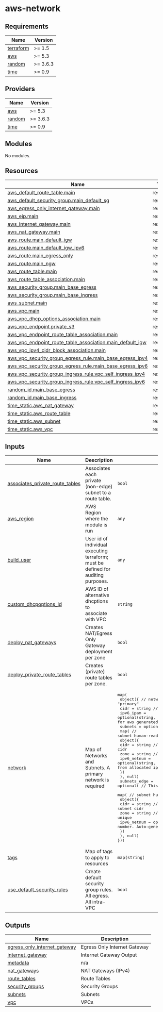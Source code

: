 # aws-network

<!-- BEGINNING OF PRE-COMMIT-TERRAFORM DOCS HOOK -->
## Requirements

| Name | Version |
|------|---------|
| <a name="requirement_terraform"></a> [terraform](#requirement\_terraform) | >= 1.5 |
| <a name="requirement_aws"></a> [aws](#requirement\_aws) | >= 5.3 |
| <a name="requirement_random"></a> [random](#requirement\_random) | >= 3.6.3 |
| <a name="requirement_time"></a> [time](#requirement\_time) | >= 0.9 |

## Providers

| Name | Version |
|------|---------|
| <a name="provider_aws"></a> [aws](#provider\_aws) | >= 5.3 |
| <a name="provider_random"></a> [random](#provider\_random) | >= 3.6.3 |
| <a name="provider_time"></a> [time](#provider\_time) | >= 0.9 |

## Modules

No modules.

## Resources

| Name | Type |
|------|------|
| [aws_default_route_table.main](https://registry.terraform.io/providers/hashicorp/aws/latest/docs/resources/default_route_table) | resource |
| [aws_default_security_group.main_default_sg](https://registry.terraform.io/providers/hashicorp/aws/latest/docs/resources/default_security_group) | resource |
| [aws_egress_only_internet_gateway.main](https://registry.terraform.io/providers/hashicorp/aws/latest/docs/resources/egress_only_internet_gateway) | resource |
| [aws_eip.main](https://registry.terraform.io/providers/hashicorp/aws/latest/docs/resources/eip) | resource |
| [aws_internet_gateway.main](https://registry.terraform.io/providers/hashicorp/aws/latest/docs/resources/internet_gateway) | resource |
| [aws_nat_gateway.main](https://registry.terraform.io/providers/hashicorp/aws/latest/docs/resources/nat_gateway) | resource |
| [aws_route.main_default_igw](https://registry.terraform.io/providers/hashicorp/aws/latest/docs/resources/route) | resource |
| [aws_route.main_default_igw_ipv6](https://registry.terraform.io/providers/hashicorp/aws/latest/docs/resources/route) | resource |
| [aws_route.main_egress_only](https://registry.terraform.io/providers/hashicorp/aws/latest/docs/resources/route) | resource |
| [aws_route.main_ngw](https://registry.terraform.io/providers/hashicorp/aws/latest/docs/resources/route) | resource |
| [aws_route_table.main](https://registry.terraform.io/providers/hashicorp/aws/latest/docs/resources/route_table) | resource |
| [aws_route_table_association.main](https://registry.terraform.io/providers/hashicorp/aws/latest/docs/resources/route_table_association) | resource |
| [aws_security_group.main_base_egress](https://registry.terraform.io/providers/hashicorp/aws/latest/docs/resources/security_group) | resource |
| [aws_security_group.main_base_ingress](https://registry.terraform.io/providers/hashicorp/aws/latest/docs/resources/security_group) | resource |
| [aws_subnet.main](https://registry.terraform.io/providers/hashicorp/aws/latest/docs/resources/subnet) | resource |
| [aws_vpc.main](https://registry.terraform.io/providers/hashicorp/aws/latest/docs/resources/vpc) | resource |
| [aws_vpc_dhcp_options_association.main](https://registry.terraform.io/providers/hashicorp/aws/latest/docs/resources/vpc_dhcp_options_association) | resource |
| [aws_vpc_endpoint.private_s3](https://registry.terraform.io/providers/hashicorp/aws/latest/docs/resources/vpc_endpoint) | resource |
| [aws_vpc_endpoint_route_table_association.main](https://registry.terraform.io/providers/hashicorp/aws/latest/docs/resources/vpc_endpoint_route_table_association) | resource |
| [aws_vpc_endpoint_route_table_association.main_default_igw](https://registry.terraform.io/providers/hashicorp/aws/latest/docs/resources/vpc_endpoint_route_table_association) | resource |
| [aws_vpc_ipv4_cidr_block_association.main](https://registry.terraform.io/providers/hashicorp/aws/latest/docs/resources/vpc_ipv4_cidr_block_association) | resource |
| [aws_vpc_security_group_egress_rule.main_base_egress_ipv4](https://registry.terraform.io/providers/hashicorp/aws/latest/docs/resources/vpc_security_group_egress_rule) | resource |
| [aws_vpc_security_group_egress_rule.main_base_egress_ipv6](https://registry.terraform.io/providers/hashicorp/aws/latest/docs/resources/vpc_security_group_egress_rule) | resource |
| [aws_vpc_security_group_ingress_rule.vpc_self_ingress_ipv4](https://registry.terraform.io/providers/hashicorp/aws/latest/docs/resources/vpc_security_group_ingress_rule) | resource |
| [aws_vpc_security_group_ingress_rule.vpc_self_ingress_ipv6](https://registry.terraform.io/providers/hashicorp/aws/latest/docs/resources/vpc_security_group_ingress_rule) | resource |
| [random_id.main_base_egress](https://registry.terraform.io/providers/hashicorp/random/latest/docs/resources/id) | resource |
| [random_id.main_base_ingress](https://registry.terraform.io/providers/hashicorp/random/latest/docs/resources/id) | resource |
| [time_static.aws_nat_gateway](https://registry.terraform.io/providers/hashicorp/time/latest/docs/resources/static) | resource |
| [time_static.aws_route_table](https://registry.terraform.io/providers/hashicorp/time/latest/docs/resources/static) | resource |
| [time_static.aws_subnet](https://registry.terraform.io/providers/hashicorp/time/latest/docs/resources/static) | resource |
| [time_static.aws_vpc](https://registry.terraform.io/providers/hashicorp/time/latest/docs/resources/static) | resource |

## Inputs

| Name | Description | Type | Default | Required |
|------|-------------|------|---------|:--------:|
| <a name="input_associates_private_route_tables"></a> [associates\_private\_route\_tables](#input\_associates\_private\_route\_tables) | Associates each private (non-edge) subnet to a route table. | `bool` | `true` | no |
| <a name="input_aws_region"></a> [aws\_region](#input\_aws\_region) | AWS Region where the module is run | `any` | n/a | yes |
| <a name="input_build_user"></a> [build\_user](#input\_build\_user) | User id of individual executing terraform; must be defined for auditing purposes. | `any` | n/a | yes |
| <a name="input_custom_dhcpoptions_id"></a> [custom\_dhcpoptions\_id](#input\_custom\_dhcpoptions\_id) | AWS ID of alternative dhcptions to associate with VPC | `string` | `""` | no |
| <a name="input_deploy_nat_gateways"></a> [deploy\_nat\_gateways](#input\_deploy\_nat\_gateways) | Creates NAT/Egress Only Gateway deployment per zone | `bool` | `true` | no |
| <a name="input_deploy_private_route_tables"></a> [deploy\_private\_route\_tables](#input\_deploy\_private\_route\_tables) | Creates (private) route tables per zone. | `bool` | `true` | no |
| <a name="input_network"></a> [network](#input\_network) | Map of Networks and Subnets. A primary network is required | <pre>map(<br/>    object({                                   // network human-readable name. Requires a "primary"<br/>      cidr      = string                       // network cidr<br/>      ipv6_ipam = optional(string, "disabled") // network ipv6 cidr.  Only accepts "aws" for aws generated ipv6 for now.<br/>      subnets = optional(<br/>        map( // subnet human-readable name<br/>          object({<br/>            cidr        = string                 // subnet cidr<br/>            zone        = string                 // subnet zone<br/>            ipv6_netnum = optional(string, null) // Optional ipv6 subnet number. Auto-generates from allocated ipv6 CIDR.<br/>          })<br/>      ), null)<br/>      subnets_edge = optional( // This will be the egress subnet for NGWs and Routes.<br/>        map(                   // subnet human-readable name<br/>          object({<br/>            cidr        = string                 // subnet cidr<br/>            zone        = string                 // subnet zone.  Each Edge Zone must be unique<br/>            ipv6_netnum = optional(string, null) // Optional ipv6 subnet number. Auto-generates from allocated ipv6 CIDR.<br/>          })<br/>  ), null) }))</pre> | n/a | yes |
| <a name="input_tags"></a> [tags](#input\_tags) | Map of tags to apply to resources | `map(string)` | n/a | yes |
| <a name="input_use_default_security_rules"></a> [use\_default\_security\_rules](#input\_use\_default\_security\_rules) | Create default security group rules.  All egress. All intra-VPC | `bool` | `true` | no |

## Outputs

| Name | Description |
|------|-------------|
| <a name="output_egress_only_internet_gateway"></a> [egress\_only\_internet\_gateway](#output\_egress\_only\_internet\_gateway) | Egress Only Internet Gateway |
| <a name="output_internet_gateway"></a> [internet\_gateway](#output\_internet\_gateway) | Internet Gateway Output |
| <a name="output_metadata"></a> [metadata](#output\_metadata) | n/a |
| <a name="output_nat_gateways"></a> [nat\_gateways](#output\_nat\_gateways) | NAT Gateways (IPv4) |
| <a name="output_route_tables"></a> [route\_tables](#output\_route\_tables) | Route Tables |
| <a name="output_security_groups"></a> [security\_groups](#output\_security\_groups) | Security Groups |
| <a name="output_subnets"></a> [subnets](#output\_subnets) | Subnets |
| <a name="output_vpc"></a> [vpc](#output\_vpc) | VPCs |
<!-- END OF PRE-COMMIT-TERRAFORM DOCS HOOK -->
